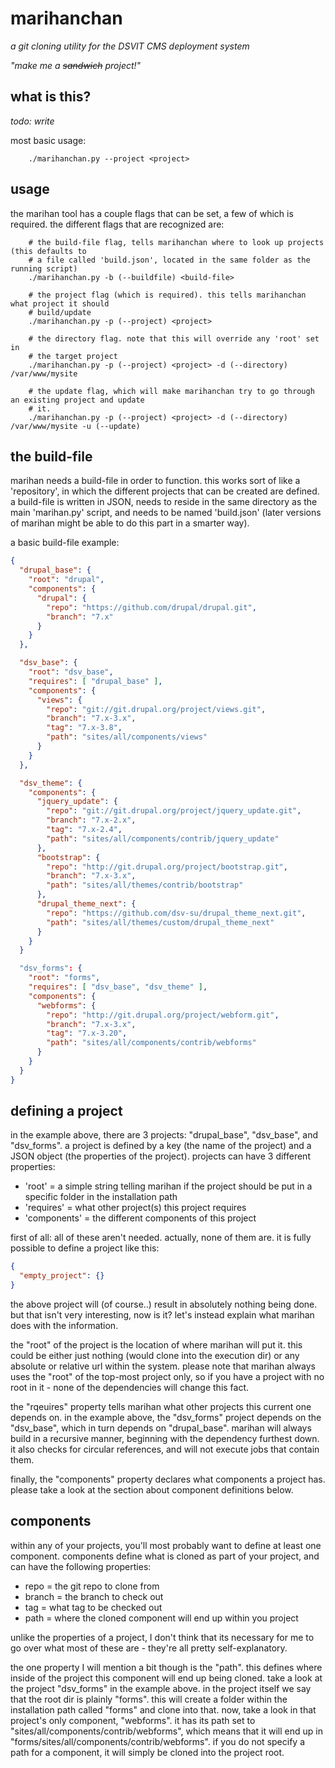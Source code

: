 marihanchan
===========

_a git cloning utility for the DSVIT CMS deployment system_

_"make me a ~~sandwich~~ project!"_


what is this?
-------------
_todo: write_

most basic usage:
```shell
    ./marihanchan.py --project <project>
```


usage
-----

the marihan tool has a couple flags that can be set, a few of which is required. the different
flags that are recognized are:
```shell
    # the build-file flag, tells marihanchan where to look up projects (this defaults to
    # a file called 'build.json', located in the same folder as the running script)
    ./marihanchan.py -b (--buildfile) <build-file>
```

```shell
    # the project flag (which is required). this tells marihanchan what project it should
    # build/update
    ./marihanchan.py -p (--project) <project>
```

```shell
    # the directory flag. note that this will override any 'root' set in
    # the target project
    ./marihanchan.py -p (--project) <project> -d (--directory) /var/www/mysite
```

```shell
    # the update flag, which will make marihanchan try to go through an existing project and update
    # it. 
    ./marihanchan.py -p (--project) <project> -d (--directory) /var/www/mysite -u (--update)
```

the build-file
--------------

marihan needs a build-file in order to function. this works sort of like a 'repository',
in which the different projects that can be created are defined. a build-file is written
in JSON, needs to reside in the same directory as the main 'marihan.py' script, and needs
to be named 'build.json' (later versions of marihan might be able to do this part in a
smarter way).

a basic build-file example:
```json
{
  "drupal_base": {
    "root": "drupal",
    "components": {
      "drupal": {
        "repo": "https://github.com/drupal/drupal.git",
        "branch": "7.x"
      }
    }
  },

  "dsv_base": {
    "root": "dsv_base",
    "requires": [ "drupal_base" ],
    "components": {
      "views": {
        "repo": "git://git.drupal.org/project/views.git",
        "branch": "7.x-3.x",
        "tag": "7.x-3.8",
        "path": "sites/all/components/views"
      }
    }
  },

  "dsv_theme": {
    "components": {
      "jquery_update": {
        "repo": "git://git.drupal.org/project/jquery_update.git",
        "branch": "7.x-2.x",
        "tag": "7.x-2.4",
        "path": "sites/all/components/contrib/jquery_update"
      },
      "bootstrap": {
        "repo": "http://git.drupal.org/project/bootstrap.git",
        "branch": "7.x-3.x",
        "path": "sites/all/themes/contrib/bootstrap"
      },
      "drupal_theme_next": {
        "repo": "https://github.com/dsv-su/drupal_theme_next.git",
        "path": "sites/all/themes/custom/drupal_theme_next"
      }
    }
  }

  "dsv_forms": {
    "root": "forms",
    "requires": [ "dsv_base", "dsv_theme" ],
    "components": {
      "webforms": {
        "repo": "http://git.drupal.org/project/webform.git",
        "branch": "7.x-3.x",
        "tag": "7.x-3.20",
        "path": "sites/all/components/contrib/webforms"
      }
    }
  }
}
```

defining a project
------------------

in the example above, there are 3 projects: "drupal_base", "dsv_base", and "dsv_forms".
a project is defined by a key (the name of the project) and a JSON object (the properties
of the project). projects can have 3 different properties:

 - 'root' = a simple string telling marihan if the project should be put in a specific
    folder in the installation path
 - 'requires' = what other project(s) this project requires
 - 'components' = the different components of this project

first of all: all of these aren't needed. actually, none of them are. it is fully
possible to define a project like this:

```json
{
  "empty_project": {}
}
```

the above project will (of course..) result in absolutely nothing being done. but that
isn't very interesting, now is it? let's instead explain what marihan does with the
information.

the "root" of the project is the location of where marihan will put it. this could be
either just nothing (would clone into the execution dir) or any absolute or relative
url within the system. please note that marihan always uses the "root" of the top-most
project only, so if you have a project with no root in it - none of the dependencies will
change this fact.

the "rqeuires" property tells marihan what other projects this current one depends on. in
the example above, the "dsv_forms" project depends on the "dsv_base", which in turn depends
on "drupal_base". marihan will always build in a recursive manner, beginning with the
dependency furthest down. it also checks for circular references, and will not execute
jobs that contain them.

finally, the "components" property declares what components a project has. please take a look at
the section about component definitions below.

components
-------

within any of your projects, you'll most probably want to define at least one component.
components define what is cloned as part of your project, and can have the following properties:

 - repo = the git repo to clone from
 - branch = the branch to check out
 - tag = what tag to be checked out
 - path = where the cloned component will end up within you project

unlike the properties of a project, I don't think that its necessary
for me to go over what most of these are - they're all pretty
self-explanatory.

the one property I will mention a bit though is the "path". this defines where inside of
the project this component will end up being cloned. take a look at the project "dsv_forms" in
the example above. in the project itself we say that the root dir is plainly "forms". this
will create a  folder within the installation path called "forms" and clone into that. now,
take a look in that project's only component, "webforms". it has its path set to
"sites/all/components/contrib/webforms", which means that it will end up in
"forms/sites/all/components/contrib/webforms".
if you do not specify a path for a component, it will simply be cloned into the project root.
